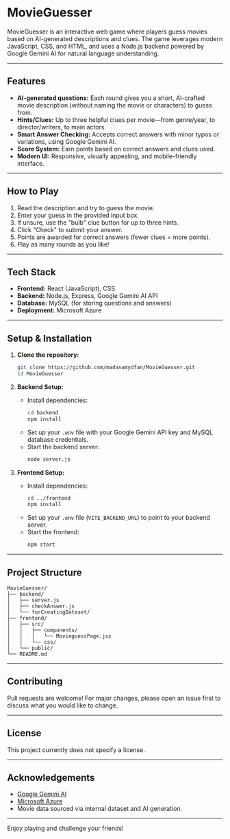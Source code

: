 # MovieGuesser

MovieGuesser is an interactive web game where players guess movies based on AI-generated descriptions and clues. The game leverages modern JavaScript, CSS, and HTML, and uses a Node.js backend powered by Google Gemini AI for natural language understanding.

---

## Features

- **AI-generated questions:** Each round gives you a short, AI-crafted movie description (without naming the movie or characters) to guess from.
- **Hints/Clues:** Up to three helpful clues per movie—from genre/year, to director/writers, to main actors.
- **Smart Answer Checking:** Accepts correct answers with minor typos or variations, using Google Gemini AI.
- **Score System:** Earn points based on correct answers and clues used.
- **Modern UI:** Responsive, visually appealing, and mobile-friendly interface.

---

## How to Play

1. Read the description and try to guess the movie.
2. Enter your guess in the provided input box.
3. If unsure, use the "bulb" clue button for up to three hints.
4. Click "Check" to submit your answer.
5. Points are awarded for correct answers (fewer clues = more points).
6. Play as many rounds as you like!

---

## Tech Stack

- **Frontend:** React (JavaScript), CSS
- **Backend:** Node.js, Express, Google Gemini AI API
- **Database:** MySQL (for storing questions and answers)
- **Deployment:** Microsoft Azure

---

## Setup & Installation

1. **Clone the repository:**
   ```bash
   git clone https://github.com/madasamydfan/MovieGuesser.git
   cd MovieGuesser
   ```

2. **Backend Setup:**
   - Install dependencies:
     ```bash
     cd backend
     npm install
     ```
   - Set up your `.env` file with your Google Gemini API key and MySQL database credentials.
   - Start the backend server:
     ```bash
     node server.js
     ```

3. **Frontend Setup:**
   - Install dependencies:
     ```bash
     cd ../frontend
     npm install
     ```
   - Set up your `.env` file (`VITE_BACKEND_URL`) to point to your backend server.
   - Start the frontend:
     ```bash
     npm start
     ```

---

## Project Structure

```
MovieGuesser/
├── backend/
│   ├── server.js
│   ├── checkAnswer.js
│   └── forCreatingDataset/
├── frontend/
│   ├── src/
│   │   ├── components/
│   │   │   └── MovieguessPage.jsx
│   │   └── css/
│   └── public/
└── README.md
```

---

## Contributing

Pull requests are welcome! For major changes, please open an issue first to discuss what you would like to change.

---

## License

This project currently does not specify a license.

---

## Acknowledgements

- [Google Gemini AI](https://ai.google.dev/)
- [Microsoft Azure](https://azure.microsoft.com/)
- Movie data sourced via internal dataset and AI generation.

---

Enjoy playing and challenge your friends!
